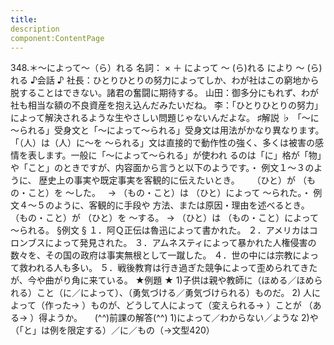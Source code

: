 ```yaml
---
title:
description
component:ContentPage
---
```



348.＊～によって～（ら）れる
名詞： × ＋ によって ～ (ら)れる により ～ (ら)れる
♪会話 ♪
社長：ひとりひとりの努力によってしか、わが社はこの窮地から脱することはできない。諸君の奮闘に期待する。 山田：御多分にもれず、わが社も相当な額の不良資産を抱え込んだみたいだね。
李：「ひとりひとりの努力」によって解決されるような生やさしい問題じゃないんだよな。
♯解説 ♭
「～に～られる」受身文と「～によって～られる」受身文は用法がかなり異なります。「（人）は（人）に～を ～られる」文は直接的で動作性の強く、多くは被害の感情を表します。一般に「～によって～られる」が使われ
るのは「に」格が「物」や「こと」のときですが、内容面から言うと以下のようです。・ 例文１～３のように、
歴史上の事実や既定事実を客観的に伝えたいとき。    
（ひと）が （もの・こと）を ～した。  
→ （もの・こと）は （ひと）によって ～られた。・ 例文４～５のように、客観的に手段や
方法、または原因・理由を述べるとき。  
（もの・こと）が （ひと）を ～する。
→ （ひと）は （もの・こと）によって ～られる。
§例文 §
１．阿Ｑ正伝は魯迅によって書かれた。
２．アメリカはコロンブスによって発見された。
３．アムネスティによって暴かれた人権侵害の数々を、その国の政府は事実無根として一蹴した。
４．世の中には宗教によって救われる人も多い。
５．戦後教育は行き過ぎた競争によって歪められてきたが、今や曲がり角に来ている。
★例題 ★
1)子供は親や教師に（ほめる／ほめられる）こと（に／によって）、（勇気づける／勇気づけられる）ものだ。
2) 人によって（作った→ ）ものが、どうして人によって（変えられる→ ）ことが
（ある→ ）得ようか。    
(^^)前課の解答(^^)
1)によって／わからない／ような
2)や（「と」は例を限定する）／に／もの（→文型420）
